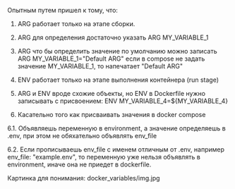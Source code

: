 Опытным путем пришел к тому, что:
1. ARG работает только на этапе сборки.
2. ARG для определения достаточно указать ARG MY_VARIABLE_1
3. ARG что бы определить значение по умолчанию можно записать ARG MY_VARIABLE_1="Default ARG" если в compose не задать значение MY_VARIABLE_1, то напечатает "Default ARG"

4. ENV работает только на этапе выполнения контейнера (run stage)
5. ARG и ENV вроде схожие объекты, но ENV в Dockerfile нужно записывать с присвоением:
ENV MY_VARIABLE_4=${MY_VARIABLE_4}

6. Касательно того как присваивать значения в docker compose

6.1. Объявляешь переменную в environment, а значение определяешь в .env, при этом не обяхательно объявлять env_file

6.2. Если прописываешь env_file с именем отличным от .env, например env_file: "example.env", то переменную уже нельзя объявлять в environment, иначе она не приедет в dockerfile.

Картинка для понимания: docker_variables/img.jpg
